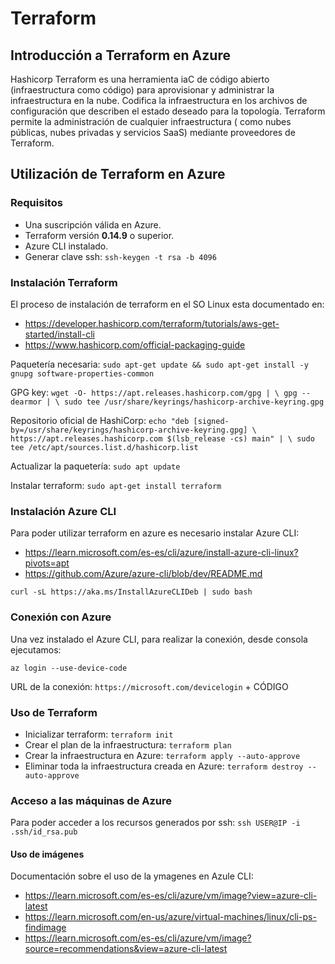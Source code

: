 # Terraform

## Introducción a Terraform en Azure

Hashicorp Terraform es una herramienta iaC de código abierto (infraestructura como código) para aprovisionar y 
administrar la infraestructura en la nube. Codifica la infraestructura en los archivos de configuración que describen 
el estado deseado para la topología. Terraform permite la administración de cualquier infraestructura ( como nubes 
públicas, nubes privadas y servicios SaaS) mediante proveedores de Terraform.

## Utilización de Terraform en Azure

### Requisitos

* Una suscripción válida en Azure.
* Terraform versión **0.14.9** o superior.
* Azure CLI instalado.
* Generar clave ssh: `ssh-keygen -t rsa -b 4096`

### Instalación Terraform

El proceso de instalación de terraform en el SO Linux esta documentado en:

- https://developer.hashicorp.com/terraform/tutorials/aws-get-started/install-cli
- https://www.hashicorp.com/official-packaging-guide

Paquetería necesaria: `sudo apt-get update && sudo apt-get install -y gnupg software-properties-common`

GPG key: `wget -O- https://apt.releases.hashicorp.com/gpg | \
          gpg --dearmor | \
          sudo tee /usr/share/keyrings/hashicorp-archive-keyring.gpg`

Repositorio oficial de HashiCorp: `echo "deb [signed-by=/usr/share/keyrings/hashicorp-archive-keyring.gpg] \
                                   https://apt.releases.hashicorp.com $(lsb_release -cs) main" | \
                                   sudo tee /etc/apt/sources.list.d/hashicorp.list`

Actualizar la paquetería: `sudo apt update`

Instalar terraform: `sudo apt-get install terraform`

### Instalación Azure CLI

Para poder utilizar terraform en azure es necesario instalar Azure CLI:

- https://learn.microsoft.com/es-es/cli/azure/install-azure-cli-linux?pivots=apt
- https://github.com/Azure/azure-cli/blob/dev/README.md

`curl -sL https://aka.ms/InstallAzureCLIDeb | sudo bash`

### Conexión con Azure
Una vez instalado el Azure CLI, para realizar la conexión, desde consola ejecutamos:

`az login --use-device-code`

URL de la conexión: `https://microsoft.com/devicelogin` + CÓDIGO

### Uso de Terraform

* Inicializar terraform: `terraform init`
* Crear el plan de la infraestructura: `terraform plan`
* Crear la infraestructura en Azure: `terraform apply --auto-approve`
* Eliminar toda la infraestructura creada en Azure: `terraform destroy --auto-approve`

### Acceso a las máquinas de Azure

Para poder acceder a los recursos generados por ssh: `ssh USER@IP -i .ssh/id_rsa.pub`

#### Uso de imágenes

Documentación sobre el uso de la ymagenes en Azule CLI:

- https://learn.microsoft.com/es-es/cli/azure/vm/image?view=azure-cli-latest
- https://learn.microsoft.com/en-us/azure/virtual-machines/linux/cli-ps-findimage
- https://learn.microsoft.com/es-es/cli/azure/vm/image?source=recommendations&view=azure-cli-latest






